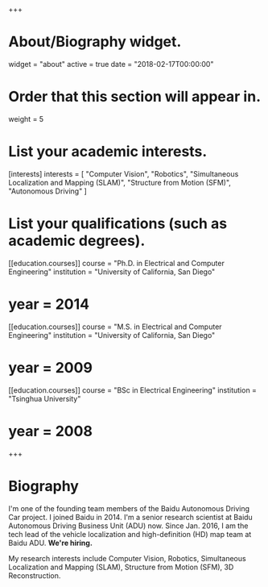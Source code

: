 +++
# About/Biography widget.
widget = "about"
active = true
date = "2018-02-17T00:00:00"

# Order that this section will appear in.
weight = 5

# List your academic interests.
[interests]
  interests = [
    "Computer Vision",
    "Robotics",
    "Simultaneous Localization and Mapping (SLAM)",
    "Structure from Motion (SFM)",
    "Autonomous Driving"
  ]

# List your qualifications (such as academic degrees).
[[education.courses]]
  course = "Ph.D. in Electrical and Computer Engineering"
  institution = "University of California, San Diego"
#  year = 2014

[[education.courses]]
  course = "M.S. in Electrical and Computer Engineering"
  institution = "University of California, San Diego"
#  year = 2009

[[education.courses]]
  course = "BSc in Electrical Engineering"
  institution = "Tsinghua University"
#  year = 2008
 
+++

# Biography

I'm one of the founding team members of the Baidu Autonomous Driving Car project. I joined Baidu in 2014. I'm a senior research scientist at Baidu Autonomous Driving Business Unit (ADU) now. Since Jan. 2016, I am the tech lead of the vehicle localization and high-definition (HD) map team at Baidu ADU. **We're hiring.**

My research interests include Computer Vision, Robotics, Simultaneous Localization and Mapping (SLAM), Structure from Motion (SFM), 3D Reconstruction.
